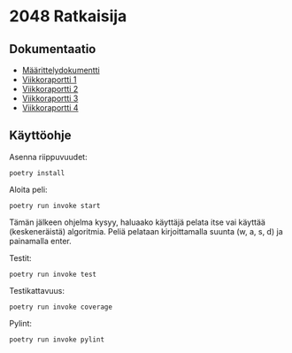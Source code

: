 # 2048 Ratkaisija

## Dokumentaatio
- [Määrittelydokumentti](https://github.com/skeltal2/tira-harjoitustyo/blob/main/Dokumentaatio/maarittelydokumentti.md)
- [Viikkoraportti 1](https://github.com/skeltal2/tira-harjoitustyo/blob/main/Dokumentaatio/viikkoraportti1.md)
- [Viikkoraportti 2](https://github.com/skeltal2/tira-harjoitustyo/blob/main/Dokumentaatio/viikkoraportti2.md)
- [Viikkoraportti 3](https://github.com/skeltal2/tira-harjoitustyo/blob/main/Dokumentaatio/viikkoraportti3.md)
- [Viikkoraportti 4](https://github.com/skeltal2/tira-harjoitustyo/blob/main/Dokumentaatio/viikkoraportti4.md)

## Käyttöohje
Asenna riippuvuudet:
```
poetry install
```
Aloita peli:
```
poetry run invoke start
```
Tämän jälkeen ohjelma kysyy, haluaako käyttäjä pelata itse vai käyttää (keskeneräistä) algoritmia. Peliä pelataan kirjoittamalla suunta (w, a, s, d) ja painamalla enter.

Testit:
```
poetry run invoke test
```
Testikattavuus:
```
poetry run invoke coverage
```
Pylint:
```
poetry run invoke pylint
```
